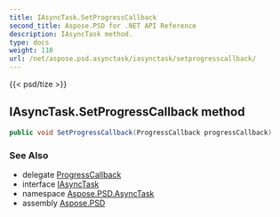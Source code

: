 ```yaml
---
title: IAsyncTask.SetProgressCallback
second_title: Aspose.PSD for .NET API Reference
description: IAsyncTask method. 
type: docs
weight: 110
url: /net/aspose.psd.asynctask/iasynctask/setprogresscallback/
---
```

{{< psd/tize >}}
## IAsyncTask.SetProgressCallback method

```csharp
public void SetProgressCallback(ProgressCallback progressCallback)
```

### See Also

* delegate [ProgressCallback](../../progresscallback/)
* interface [IAsyncTask](../)
* namespace [Aspose.PSD.AsyncTask](../../iasynctask/)
* assembly [Aspose.PSD](../../../)


